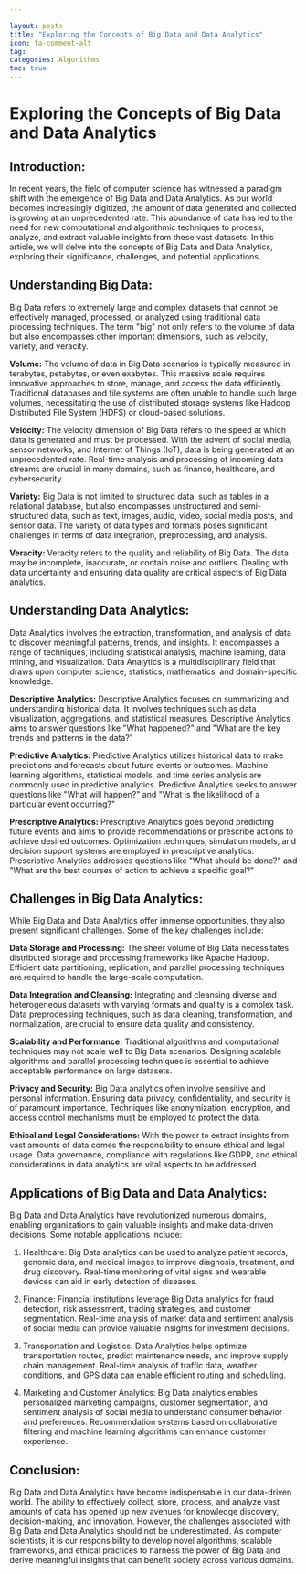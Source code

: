 ```yaml
---

layout: posts
title: "Exploring the Concepts of Big Data and Data Analytics"
icon: fa-comment-alt
tag:      
categories: Algorithms
toc: true
---
```




# Exploring the Concepts of Big Data and Data Analytics

## Introduction:

In recent years, the field of computer science has witnessed a paradigm shift with the emergence of Big Data and Data Analytics. As our world becomes increasingly digitized, the amount of data generated and collected is growing at an unprecedented rate. This abundance of data has led to the need for new computational and algorithmic techniques to process, analyze, and extract valuable insights from these vast datasets. In this article, we will delve into the concepts of Big Data and Data Analytics, exploring their significance, challenges, and potential applications.

## Understanding Big Data:

Big Data refers to extremely large and complex datasets that cannot be effectively managed, processed, or analyzed using traditional data processing techniques. The term "big" not only refers to the volume of data but also encompasses other important dimensions, such as velocity, variety, and veracity. 

**Volume:** The volume of data in Big Data scenarios is typically measured in terabytes, petabytes, or even exabytes. This massive scale requires innovative approaches to store, manage, and access the data efficiently. Traditional databases and file systems are often unable to handle such large volumes, necessitating the use of distributed storage systems like Hadoop Distributed File System (HDFS) or cloud-based solutions.

**Velocity:** The velocity dimension of Big Data refers to the speed at which data is generated and must be processed. With the advent of social media, sensor networks, and Internet of Things (IoT), data is being generated at an unprecedented rate. Real-time analysis and processing of incoming data streams are crucial in many domains, such as finance, healthcare, and cybersecurity.

**Variety:** Big Data is not limited to structured data, such as tables in a relational database, but also encompasses unstructured and semi-structured data, such as text, images, audio, video, social media posts, and sensor data. The variety of data types and formats poses significant challenges in terms of data integration, preprocessing, and analysis.

**Veracity:** Veracity refers to the quality and reliability of Big Data. The data may be incomplete, inaccurate, or contain noise and outliers. Dealing with data uncertainty and ensuring data quality are critical aspects of Big Data analytics.

## Understanding Data Analytics:

Data Analytics involves the extraction, transformation, and analysis of data to discover meaningful patterns, trends, and insights. It encompasses a range of techniques, including statistical analysis, machine learning, data mining, and visualization. Data Analytics is a multidisciplinary field that draws upon computer science, statistics, mathematics, and domain-specific knowledge.

**Descriptive Analytics:** Descriptive Analytics focuses on summarizing and understanding historical data. It involves techniques such as data visualization, aggregations, and statistical measures. Descriptive Analytics aims to answer questions like "What happened?" and "What are the key trends and patterns in the data?"

**Predictive Analytics:** Predictive Analytics utilizes historical data to make predictions and forecasts about future events or outcomes. Machine learning algorithms, statistical models, and time series analysis are commonly used in predictive analytics. Predictive Analytics seeks to answer questions like "What will happen?" and "What is the likelihood of a particular event occurring?"

**Prescriptive Analytics:** Prescriptive Analytics goes beyond predicting future events and aims to provide recommendations or prescribe actions to achieve desired outcomes. Optimization techniques, simulation models, and decision support systems are employed in prescriptive analytics. Prescriptive Analytics addresses questions like "What should be done?" and "What are the best courses of action to achieve a specific goal?"

## Challenges in Big Data Analytics:

While Big Data and Data Analytics offer immense opportunities, they also present significant challenges. Some of the key challenges include:

**Data Storage and Processing:** The sheer volume of Big Data necessitates distributed storage and processing frameworks like Apache Hadoop. Efficient data partitioning, replication, and parallel processing techniques are required to handle the large-scale computation.

**Data Integration and Cleansing:** Integrating and cleansing diverse and heterogeneous datasets with varying formats and quality is a complex task. Data preprocessing techniques, such as data cleaning, transformation, and normalization, are crucial to ensure data quality and consistency.

**Scalability and Performance:** Traditional algorithms and computational techniques may not scale well to Big Data scenarios. Designing scalable algorithms and parallel processing techniques is essential to achieve acceptable performance on large datasets.

**Privacy and Security:** Big Data analytics often involve sensitive and personal information. Ensuring data privacy, confidentiality, and security is of paramount importance. Techniques like anonymization, encryption, and access control mechanisms must be employed to protect the data.

**Ethical and Legal Considerations:** With the power to extract insights from vast amounts of data comes the responsibility to ensure ethical and legal usage. Data governance, compliance with regulations like GDPR, and ethical considerations in data analytics are vital aspects to be addressed.

## Applications of Big Data and Data Analytics:

Big Data and Data Analytics have revolutionized numerous domains, enabling organizations to gain valuable insights and make data-driven decisions. Some notable applications include:

1. Healthcare: Big Data analytics can be used to analyze patient records, genomic data, and medical images to improve diagnosis, treatment, and drug discovery. Real-time monitoring of vital signs and wearable devices can aid in early detection of diseases.

2. Finance: Financial institutions leverage Big Data analytics for fraud detection, risk assessment, trading strategies, and customer segmentation. Real-time analysis of market data and sentiment analysis of social media can provide valuable insights for investment decisions.

3. Transportation and Logistics: Data Analytics helps optimize transportation routes, predict maintenance needs, and improve supply chain management. Real-time analysis of traffic data, weather conditions, and GPS data can enable efficient routing and scheduling.

4. Marketing and Customer Analytics: Big Data analytics enables personalized marketing campaigns, customer segmentation, and sentiment analysis of social media to understand consumer behavior and preferences. Recommendation systems based on collaborative filtering and machine learning algorithms can enhance customer experience.

## Conclusion:

Big Data and Data Analytics have become indispensable in our data-driven world. The ability to effectively collect, store, process, and analyze vast amounts of data has opened up new avenues for knowledge discovery, decision-making, and innovation. However, the challenges associated with Big Data and Data Analytics should not be underestimated. As computer scientists, it is our responsibility to develop novel algorithms, scalable frameworks, and ethical practices to harness the power of Big Data and derive meaningful insights that can benefit society across various domains.